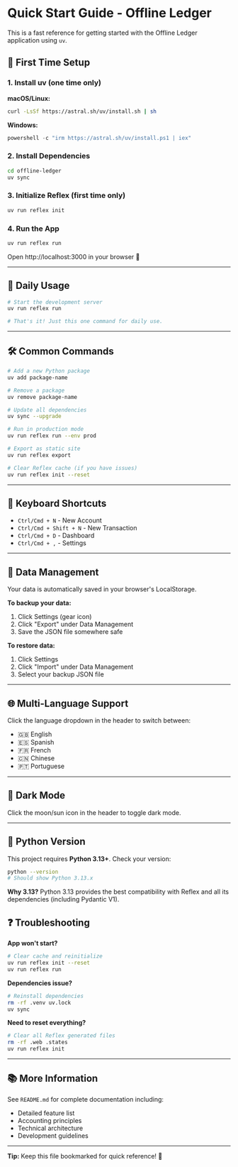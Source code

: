 # Quick Start Guide - Offline Ledger

This is a fast reference for getting started with the Offline Ledger application using `uv`.

## 🚀 First Time Setup

### 1. Install uv (one time only)

**macOS/Linux:**
```bash
curl -LsSf https://astral.sh/uv/install.sh | sh
```

**Windows:**
```powershell
powershell -c "irm https://astral.sh/uv/install.ps1 | iex"
```

### 2. Install Dependencies

```bash
cd offline-ledger
uv sync
```

### 3. Initialize Reflex (first time only)

```bash
uv run reflex init
```

### 4. Run the App

```bash
uv run reflex run
```

Open http://localhost:3000 in your browser 🎉

---

## 📝 Daily Usage

```bash
# Start the development server
uv run reflex run

# That's it! Just this one command for daily use.
```

---

## 🛠️ Common Commands

```bash
# Add a new Python package
uv add package-name

# Remove a package
uv remove package-name

# Update all dependencies
uv sync --upgrade

# Run in production mode
uv run reflex run --env prod

# Export as static site
uv run reflex export

# Clear Reflex cache (if you have issues)
uv run reflex init --reset
```

---

## 🎯 Keyboard Shortcuts

- `Ctrl/Cmd + N` - New Account
- `Ctrl/Cmd + Shift + N` - New Transaction
- `Ctrl/Cmd + D` - Dashboard
- `Ctrl/Cmd + ,` - Settings

---

## 💾 Data Management

Your data is automatically saved in your browser's LocalStorage.

**To backup your data:**
1. Click Settings (gear icon)
2. Click "Export" under Data Management
3. Save the JSON file somewhere safe

**To restore data:**
1. Click Settings
2. Click "Import" under Data Management
3. Select your backup JSON file

---

## 🌐 Multi-Language Support

Click the language dropdown in the header to switch between:
- 🇬🇧 English
- 🇪🇸 Spanish
- 🇫🇷 French
- 🇨🇳 Chinese
- 🇵🇹 Portuguese

---

## 🌙 Dark Mode

Click the moon/sun icon in the header to toggle dark mode.

---

## 🐍 Python Version

This project requires **Python 3.13+**. Check your version:
```bash
python --version
# Should show Python 3.13.x
```

**Why 3.13?** Python 3.13 provides the best compatibility with Reflex and all its dependencies (including Pydantic V1).

## ❓ Troubleshooting

**App won't start?**
```bash
# Clear cache and reinitialize
uv run reflex init --reset
uv run reflex run
```

**Dependencies issue?**
```bash
# Reinstall dependencies
rm -rf .venv uv.lock
uv sync
```

**Need to reset everything?**
```bash
# Clear all Reflex generated files
rm -rf .web .states
uv run reflex init
```

---

## 📚 More Information

See `README.md` for complete documentation including:
- Detailed feature list
- Accounting principles
- Technical architecture
- Development guidelines

---

**Tip:** Keep this file bookmarked for quick reference! 📌

